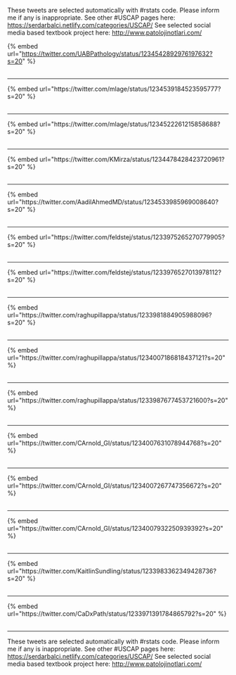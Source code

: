 

These tweets are selected automatically with #rstats code. Please inform me if any is inappropriate.
See other #USCAP pages here: https://serdarbalci.netlify.com/categories/USCAP/ 
See selected social media based textbook project here: http://www.patolojinotlari.com/

{% embed url="https://twitter.com/UABPathology/status/1234542892976197632?s=20" %}<br>
<br>
<hr>
{% embed url="https://twitter.com/mlage/status/1234539184523595777?s=20" %}<br>
<br>
<hr>
{% embed url="https://twitter.com/mlage/status/1234522261215858688?s=20" %}<br>
<br>
<hr>
{% embed url="https://twitter.com/KMirza/status/1234478428423720961?s=20" %}<br>
<br>
<hr>
{% embed url="https://twitter.com/AadilAhmedMD/status/1234533985969008640?s=20" %}<br>
<br>
<hr>
{% embed url="https://twitter.com/feldstej/status/1233975265270779905?s=20" %}<br>
<br>
<hr>
{% embed url="https://twitter.com/feldstej/status/1233976527013978112?s=20" %}<br>
<br>
<hr>
{% embed url="https://twitter.com/raghupillappa/status/1233981884905988096?s=20" %}<br>
<br>
<hr>
{% embed url="https://twitter.com/raghupillappa/status/1234007186818437121?s=20" %}<br>
<br>
<hr>
{% embed url="https://twitter.com/raghupillappa/status/1233987677453721600?s=20" %}<br>
<br>
<hr>
{% embed url="https://twitter.com/CArnold_GI/status/1234007631078944768?s=20" %}<br>
<br>
<hr>
{% embed url="https://twitter.com/CArnold_GI/status/1234007267747356672?s=20" %}<br>
<br>
<hr>
{% embed url="https://twitter.com/CArnold_GI/status/1234007932250939392?s=20" %}<br>
<br>
<hr>
{% embed url="https://twitter.com/KaitlinSundling/status/1233983362349428736?s=20" %}<br>
<br>
<hr>
{% embed url="https://twitter.com/CaDxPath/status/1233971391784865792?s=20" %}<br>
<br>
<hr>


These tweets are selected automatically with #rstats code. Please inform me if any is inappropriate.
See other #USCAP pages here: https://serdarbalci.netlify.com/categories/USCAP/ 
See selected social media based textbook project here: http://www.patolojinotlari.com/
